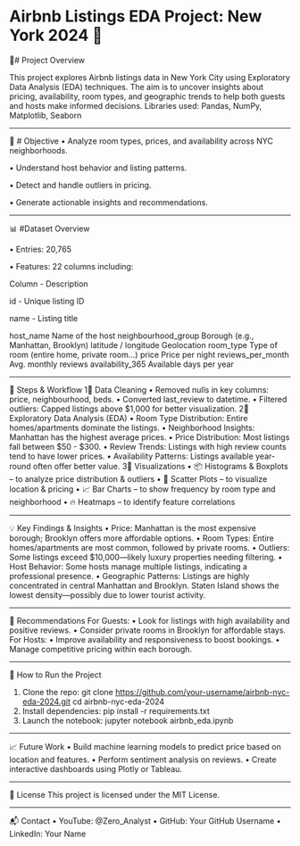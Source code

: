 # Airbnb Listings EDA Project: New York 2024 🏩 

📌# Project Overview

This project explores Airbnb listings data in New York City using Exploratory Data Analysis (EDA) techniques. The aim is to uncover insights about pricing, availability, room types, and geographic trends to help both guests and hosts make informed decisions.
Libraries used: Pandas, NumPy, Matplotlib, Seaborn
________________________________________
🎯 # Objective
•	Analyze room types, prices, and availability across NYC neighborhoods.

•	Understand host behavior and listing patterns.

•	Detect and handle outliers in pricing.

•	Generate actionable insights and recommendations.
________________________________________
📊 #Dataset Overview

•	Entries: 20,765

•	Features: 22 columns including:

Column	- Description

id	- Unique listing ID

name	- Listing title

host_name	Name of the host
neighbourhood_group	Borough (e.g., Manhattan, Brooklyn)
latitude / longitude	Geolocation
room_type	Type of room (entire home, private room…)
price	Price per night
reviews_per_month	Avg. monthly reviews
availability_365	Available days per year
________________________________________
🔧 Steps & Workflow
1⃣ Data Cleaning
•	Removed nulls in key columns: price, neighbourhood, beds.
•	Converted last_review to datetime.
•	Filtered outliers: Capped listings above $1,000 for better visualization.
2⃣ Exploratory Data Analysis (EDA)
•	Room Type Distribution:
Entire homes/apartments dominate the listings.
•	Neighborhood Insights:
Manhattan has the highest average prices.
•	Price Distribution:
Most listings fall between $50 - $300.
•	Review Trends:
Listings with high review counts tend to have lower prices.
•	Availability Patterns:
Listings available year-round often offer better value.
3⃣ Visualizations
•	📦 Histograms & Boxplots – to analyze price distribution & outliers
•	📍 Scatter Plots – to visualize location & pricing
•	📈 Bar Charts – to show frequency by room type and neighborhood
•	🔥 Heatmaps – to identify feature correlations
________________________________________
💡 Key Findings & Insights
•	Price:
Manhattan is the most expensive borough; Brooklyn offers more affordable options.
•	Room Types:
Entire homes/apartments are most common, followed by private rooms.
•	Outliers:
Some listings exceed $10,000—likely luxury properties needing filtering.
•	Host Behavior:
Some hosts manage multiple listings, indicating a professional presence.
•	Geographic Patterns:
Listings are highly concentrated in central Manhattan and Brooklyn.
Staten Island shows the lowest density—possibly due to lower tourist activity.
________________________________________
🧱 Recommendations
For Guests:
•	Look for listings with high availability and positive reviews.
•	Consider private rooms in Brooklyn for affordable stays.
For Hosts:
•	Improve availability and responsiveness to boost bookings.
•	Manage competitive pricing within each borough.
________________________________________
🚀 How to Run the Project
1.	Clone the repo:
git clone https://github.com/your-username/airbnb-nyc-eda-2024.git
cd airbnb-nyc-eda-2024
2.	Install dependencies:
pip install -r requirements.txt
3.	Launch the notebook:
jupyter notebook airbnb_eda.ipynb
________________________________________
📈 Future Work
•	Build machine learning models to predict price based on location and features.
•	Perform sentiment analysis on reviews.
•	Create interactive dashboards using Plotly or Tableau.
________________________________________
📄 License
This project is licensed under the MIT License.
________________________________________
📬 Contact
•	YouTube: @Zero_Analyst
•	GitHub: Your GitHub Username
•	LinkedIn: Your Name
